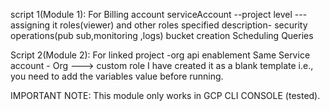 script 1(Module 1): For Billing account
serviceAccount --project level ---assigning it roles(viewer) and other roles specified description- security operations(pub sub,monitoring ,logs)
bucket creation
Scheduling Queries

Script 2(Module 2): For linked project -org
api enablement
Same Service account - Org ---> custom role
I have created it as a blank template i.e., you need to add the variables value before running.

IMPORTANT NOTE: This module only works in GCP CLI CONSOLE (tested).

